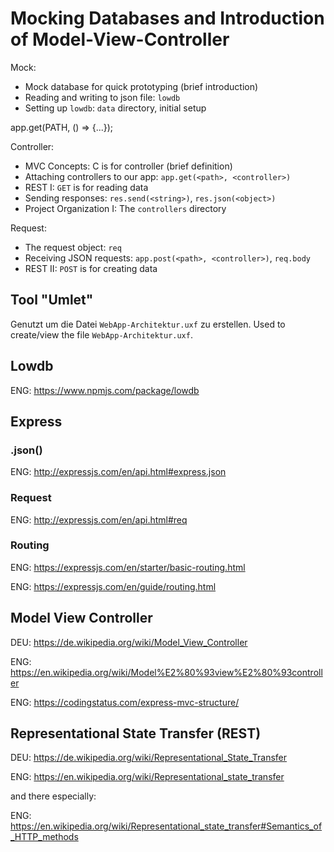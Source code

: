 # Mocking Databases and Introduction of Model-View-Controller

Mock:
- Mock database for quick prototyping (brief introduction)
- Reading and writing to json file: `lowdb`
- Setting up `lowdb`: `data` directory, initial setup

app.get(PATH, () => {...});

Controller:
- MVC Concepts: C is for controller (brief definition)
- Attaching controllers to our app: `app.get(<path>, <controller>)`
- REST I: `GET` is for reading data
- Sending responses: `res.send(<string>)`, `res.json(<object>)`
- Project Organization I: The `controllers` directory

Request:
- The request object: `req`
- Receiving JSON requests: `app.post(<path>, <controller>)`, `req.body`
- REST II: `POST` is for creating data

## Tool "Umlet"
Genutzt um die Datei `WebApp-Architektur.uxf` zu erstellen.
Used to create/view the file `WebApp-Architektur.uxf`.

## Lowdb

ENG: https://www.npmjs.com/package/lowdb

## Express
### .json()
ENG: http://expressjs.com/en/api.html#express.json

### Request
ENG: http://expressjs.com/en/api.html#req

### Routing
ENG: https://expressjs.com/en/starter/basic-routing.html

ENG: https://expressjs.com/en/guide/routing.html

## Model View Controller

DEU: https://de.wikipedia.org/wiki/Model_View_Controller

ENG: https://en.wikipedia.org/wiki/Model%E2%80%93view%E2%80%93controller

ENG: https://codingstatus.com/express-mvc-structure/

## Representational State Transfer (REST)
DEU: https://de.wikipedia.org/wiki/Representational_State_Transfer

ENG: https://en.wikipedia.org/wiki/Representational_state_transfer

and there especially:

ENG: https://en.wikipedia.org/wiki/Representational_state_transfer#Semantics_of_HTTP_methods
